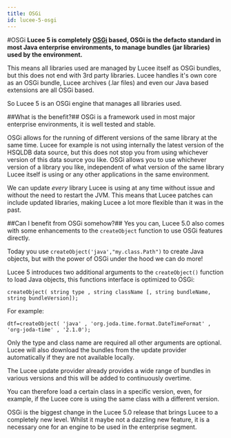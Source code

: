 ```yaml
---
title: OSGi
id: lucee-5-osgi
---
```


#OSGi
**Lucee 5 is completely [OSGi](http://en.wikipedia.org/wiki/OSGi) based, OSGi is the defacto standard in most Java enterprise environments, to manage bundles (jar libraries) used by the environment.**

This means all libraries used are managed by Lucee itself as OSGi bundles, but this does not end with 3rd party libraries. Lucee handles it's own core as an OSGi bundle, Lucee archives (.lar files) and even our Java based extensions are all OSGi based.

So Lucee 5 is an OSGi engine that manages all libraries used.

##What is the benefit?##
OSGi is a framework used in most major enterprise environments, it is well tested and stable.

OSGi allows for the running of different versions of the same library at the same time. Lucee for example is not using internally the latest version of the HSQLDB data source, but this does not stop you from using whichever version of this data source you like. OSGi allows you to use whichever version of a library you like, independent of what version of the same library Lucee itself is using or any other applications in the same environment.

We can update *every* library Lucee is using at any time without issue and without the need to restart the JVM. This means that Lucee patches can include updated libraries, making Lucee a lot more flexible than it was in the past.

##Can I benefit from OSGi somehow?##
Yes you can, Lucee 5.0 also comes with some enhancements to the `createObject` function to use OSGi features directly.

Today you use `createObject('java',"my.class.Path")` to create Java objects, but with the power of OSGi under the hood we can do more!

Lucee 5 introduces two additional arguments to the `createObject()` function to load Java objects, this functions interface is optimized to OSGi:

```luceescript
createObject( string type , string className [, string bundleName, string bundleVersion]);
```

For example:

```luceescript
dtf=createObject( 'java' , 'org.joda.time.format.DateTimeFormat' , 'org-joda-time' , '2.1.0');
```

Only the type and class name are required all other arguments are optional. Lucee will also download the bundles from the update provider automatically if they are not available locally.

The Lucee update provider already provides a wide range of bundles in various versions and this will be added to continuously overtime.

You can therefore load a certain class in a specific version, even, for example, if the Lucee core is using the same class with a different version.

OSGi is the biggest change in the Lucee 5.0 release that brings Lucee to a completely new level. Whilst it maybe not a dazzling new feature, it is a necessary one for an engine to be used in the enterprise segment.
